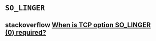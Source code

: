 # `SO_LINGER` 



## stackoverflow [When is TCP option SO_LINGER (0) required?](https://stackoverflow.com/questions/3757289/when-is-tcp-option-so-linger-0-required)


